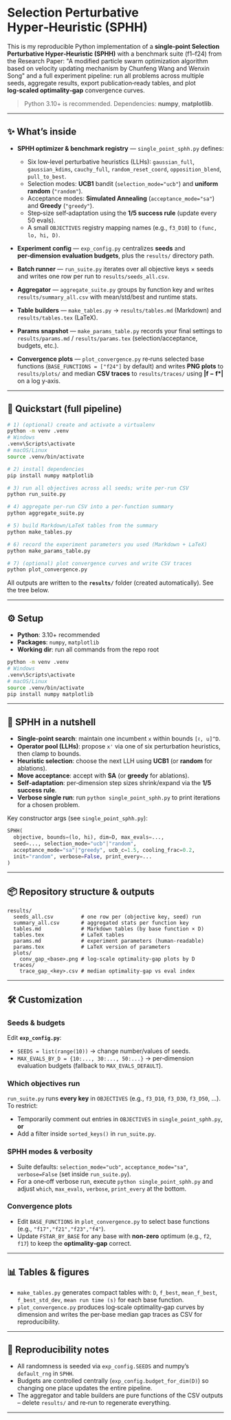 # Selection Perturbative Hyper‑Heuristic (SPHH)

This is my reproducible Python implementation of a **single‑point Selection Perturbative Hyper‑Heuristic (SPHH)** with a benchmark suite (f1–f24) from the Research Paper: "A modified particle swarm optimization algorithm based on velocity updating mechanism by Chunfeng Wang and Wenxin Song" and a full experiment pipeline: run all problems across multiple seeds, aggregate results, export publication‑ready tables, and plot **log‑scaled optimality‑gap** convergence curves.

> Python 3.10+ is recommended. Dependencies: **numpy**, **matplotlib**.

---

## ✨ What’s inside

- **SPHH optimizer & benchmark registry** — `single_point_sphh.py` defines:
  - Six low‑level perturbative heuristics (LLHs): `gaussian_full`, `gaussian_kdims`, `cauchy_full`, `random_reset_coord`, `opposition_blend`, `pull_to_best`.
  - Selection modes: **UCB1** bandit (`selection_mode="ucb"`) and **uniform random** (`"random"`).
  - Acceptance modes: **Simulated Annealing** (`acceptance_mode="sa"`) and **Greedy** (`"greedy"`).
  - Step‑size self‑adaptation using the **1/5 success rule** (update every 50 evals).
  - A small `OBJECTIVES` registry mapping names (e.g., `f3_D10`) to `(func, lo, hi, D)`.

- **Experiment config** — `exp_config.py` centralizes **seeds** and **per‑dimension evaluation budgets**, plus the `results/` directory path.

- **Batch runner** — `run_suite.py` iterates over all objective keys × seeds and writes one row per run to `results/seeds_all.csv`.

- **Aggregator** — `aggregate_suite.py` groups by function key and writes `results/summary_all.csv` with mean/std/best and runtime stats.

- **Table builders** — `make_tables.py` → `results/tables.md` (Markdown) and `results/tables.tex` (LaTeX).

- **Params snapshot** — `make_params_table.py` records your final settings to `results/params.md` / `results/params.tex` (selection/acceptance, budgets, etc.).

- **Convergence plots** — `plot_convergence.py` re‑runs selected base functions (`BASE_FUNCTIONS = ["f24"]` by default) and writes **PNG plots** to `results/plots/` and median **CSV traces** to `results/traces/` using **|f − f\*|** on a log y‑axis.

---

## 🚀 Quickstart (full pipeline)

```bash
# 1) (optional) create and activate a virtualenv
python -m venv .venv
# Windows
.venv\Scripts\activate
# macOS/Linux
source .venv/bin/activate

# 2) install dependencies
pip install numpy matplotlib

# 3) run all objectives across all seeds; write per‑run CSV
python run_suite.py

# 4) aggregate per‑run CSV into a per‑function summary
python aggregate_suite.py

# 5) build Markdown/LaTeX tables from the summary
python make_tables.py

# 6) record the experiment parameters you used (Markdown + LaTeX)
python make_params_table.py

# 7) (optional) plot convergence curves and write CSV traces
python plot_convergence.py
```

All outputs are written to the **`results/`** folder (created automatically). See the tree below.

---

## ⚙️ Setup

- **Python**: 3.10+ recommended  
- **Packages**: `numpy`, `matplotlib`  
- **Working dir**: run all commands from the repo root

```bash
python -m venv .venv
# Windows
.venv\Scripts\activate
# macOS/Linux
source .venv/bin/activate
pip install numpy matplotlib
```

---

## 🧪 SPHH in a nutshell

- **Single‑point search**: maintain one incumbent `x` within bounds `[ℓ, u]^D`.
- **Operator pool (LLHs)**: propose `x'` via one of six perturbation heuristics, then clamp to bounds.
- **Heuristic selection**: choose the next LLH using **UCB1** (or **random** for ablations).
- **Move acceptance**: accept with **SA** (or **greedy** for ablations).
- **Self‑adaptation**: per‑dimension step sizes shrink/expand via the **1/5 success rule**.
- **Verbose single run**: run `python single_point_sphh.py` to print iterations for a chosen problem.

Key constructor args (see `single_point_sphh.py`):
```python
SPHH(
  objective, bounds=(lo, hi), dim=D, max_evals=...,
  seed=..., selection_mode="ucb"|"random",
  acceptance_mode="sa"|"greedy", ucb_c=1.5, cooling_frac=0.2,
  init="random", verbose=False, print_every=...
)
```

---

## 📦 Repository structure & outputs

```
results/
  seeds_all.csv         # one row per (objective key, seed) run
  summary_all.csv       # aggregated stats per function key
  tables.md             # Markdown tables (by base function × D)
  tables.tex            # LaTeX tables
  params.md             # experiment parameters (human‑readable)
  params.tex            # LaTeX version of parameters
  plots/
    conv_gap_<base>.png # log‑scale optimality‑gap plots by D
  traces/
    trace_gap_<key>.csv # median optimality‑gap vs eval index
```

---

## 🛠️ Customization

### Seeds & budgets
Edit **`exp_config.py`**:
- `SEEDS = list(range(10))` → change number/values of seeds.
- `MAX_EVALS_BY_D = {10:..., 30:..., 50:...}` → per‑dimension evaluation budgets (fallback to `MAX_EVALS_DEFAULT`).

### Which objectives run
`run_suite.py` runs **every key** in `OBJECTIVES` (e.g., `f3_D10`, `f3_D30`, `f3_D50`, …). To restrict:
- Temporarily comment out entries in `OBJECTIVES` in `single_point_sphh.py`, **or**
- Add a filter inside `sorted_keys()` in `run_suite.py`.

### SPHH modes & verbosity
- Suite defaults: `selection_mode="ucb"`, `acceptance_mode="sa"`, `verbose=False` (set inside `run_suite.py`).
- For a one‑off verbose run, execute `python single_point_sphh.py` and adjust `which`, `max_evals`, `verbose`, `print_every` at the bottom.

### Convergence plots
- Edit `BASE_FUNCTIONS` in `plot_convergence.py` to select base functions (e.g., `"f17","f21","f23","f4"`).
- Update `FSTAR_BY_BASE` for any base with **non‑zero** optimum (e.g., `f2`, `f17`) to keep the **optimality‑gap** correct.

---

## 📊 Tables & figures

- `make_tables.py` generates compact tables with: `D`, `f_best`, `mean_f_best`, `f_best_std_dev`, `mean run time (s)` for each base function.
- `plot_convergence.py` produces log‑scale optimality‑gap curves by dimension and writes the per‑base median gap traces as CSV for reproducibility.

---

## 🧩 Reproducibility notes

- All randomness is seeded via `exp_config.SEEDS` and numpy’s `default_rng` in `SPHH`.
- Budgets are controlled centrally (`exp_config.budget_for_dim(D)`) so changing one place updates the entire pipeline.
- The aggregator and table builders are pure functions of the CSV outputs – delete `results/` and re‑run to regenerate everything.

---



